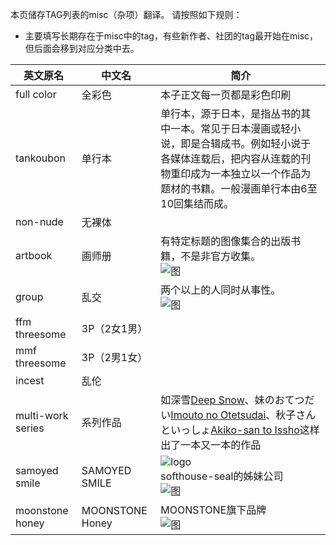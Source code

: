 本页储存TAG列表的misc（杂项）翻译。
请按照如下规则：
* 主要填写长期存在于misc中的tag，有些新作者、社团的tag最开始在misc，但后面会移到对应分类中去。

| 英文原名 | 中文名 | 简介 |
| -------- | ---------------------- | ---------------------------------------- |
| full color | 全彩色 | 本子正文每一页都是彩色印刷 |
| tankoubon | 单行本 | 单行本，源于日本，是指丛书的其中一本。常见于日本漫画或轻小说，即是合辑成书。例如轻小说于各媒体连载后，把内容从连载的刊物重印成为一本独立以一个作品为题材的书籍。一般漫画单行本由6至10回集结而成。 |
| non-nude | 无裸体 | |
| artbook | 画师册 | 有特定标题的图像集合的出版书籍，不是非官方收集。<br>![图](http://exhentai.org/t/3b/7c/3b7cf59d56240435702abe0271616d86583d6891-844895-1641-2340-jpg_l.jpg) |
| group | 乱交 | 两个以上的人同时从事性。<br>![图](http://exhentai.org/t/eb/8a/eb8a92af97e65f81c552ca217fea67262afa0e24-2159382-1381-2000-jpg_l.jpg) |
| ffm threesome | 3P（2女1男） | |
| mmf threesome | 3P（2男1女） | |
| incest | 乱伦 | |
| multi-work series | 系列作品 | 如深雪[Deep Snow](http://exhentai.org/?f_doujinshi=0&f_manga=0&f_artistcg=0&f_gamecg=0&f_western=0&f_non-h=0&f_imageset=0&f_cosplay=0&f_asianporn=0&f_misc=0&f_search=%22Deep+Snow%22+language%3Achinese%24&f_apply=Apply+Filter&advsearch=1&f_sname=on&f_stags=on&f_sh=on&f_srdd=2)、妹のおてつだい[Imouto no Otetsudai](http://exhentai.org/?f_doujinshi=0&f_manga=0&f_artistcg=0&f_gamecg=0&f_western=0&f_non-h=0&f_imageset=0&f_cosplay=0&f_asianporn=0&f_misc=0&f_search=%22Imouto+no+Otetsudai%22+language%3Achinese%24&f_apply=Apply+Filter&advsearch=1&f_sname=on&f_stags=on&f_sh=on&f_srdd=2)、秋子さんといっしょ[Akiko-san to Issho](http://exhentai.org/?f_doujinshi=0&f_manga=0&f_artistcg=0&f_gamecg=0&f_western=0&f_non-h=0&f_imageset=0&f_cosplay=0&f_asianporn=0&f_misc=0&f_search=%22Akiko-san+to+Issho%22+language%3Achinese%24&f_apply=Apply+Filter&advsearch=1&f_sname=on&f_stags=on&f_sh=on&f_srdd=2)这样出了一本又一本的作品 |
| samoyed smile | SAMOYED SMILE | ![logo](http://samoyed-smile.com/img/top/topic17.jpg)<br>softhouse-seal的姊妹公司<br>![图](http://exhentai.org/t/10/c0/10c01a35cb889b68e48675b8660071adb2557b40-833357-1000-700-jpg_250.jpg) |
| moonstone honey | MOONSTONE Honey | MOONSTONE旗下品牌<br>![图](http://exhentai.org/t/4d/ab/4dab0cd6676d786afeea0ef64451410c9d12f94d-237009-500-715-jpg_250.jpg)